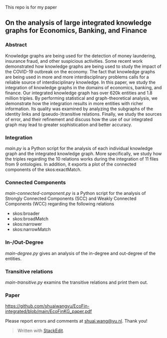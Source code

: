 This repo is for my paper 

## **On the analysis of large integrated knowledge graphs for Economics, Banking, and Finance**

### Abstract
Knowledge graphs are being used for the detection of money laundering, insurance fraud, and other suspicious activities. Some recent work demonstrated how knowledge graphs are being used to study the impact of the COVID-19 outbreak on the economy. The fact that knowledge graphs are being used in more and more interdisciplinary problems calls for a reliable source of interdisciplinary knowledge. In this paper, we study the integration of knowledge graphs in the domains of economics, banking, and finance. Our integrated knowledge graph has over 620k entities and 1.8 million triples. By performing statistical and graph-theoretical analysis, we demonstrate how the integration results in more entities with richer information. Its quality was examined by analyzing the subgraphs of the identity links and (pseudo-)transitive relations. Finally, we study the sources of error, and their refinement and discuss how the use of our integrated graph may lead to greater sophistication and better accuracy.

### Integration 
*main.py* is a Python script for the analysis of each individual knowledge graph and the integrated knowledge graph.
More specifically, we study how the triples regarding the 10 relations works during the integration of 11 files from 9 ontologies.
In addition, it exports a plot of the connected components of the skos:exactMatch.

### Connected Components
*main-connected-component.py* is a Python script for the analysis of Strongly Connected Components (SCC) and Weakly Connected Components (WCC) regarding the following relations

 - skos:broader 
 - skos:broadMatch 
 - skos:narrower
 - skos:narrowMatch

### In-/Out-Degree

*main-degree.py* gives an analysis of the in-degree and out-degree of the entities. 

### Transitive relations
*main-transitive.py* examins the transitive relations and print them out. 

### Paper
https://github.com/shuaiwangvu/EcoFin-integrated/blob/main/EcoFinKG_paper.pdf

Please report errors and comments at shuai.wang@vu.nl. Thank you!

> Written with [StackEdit](https://stackedit.io/).
